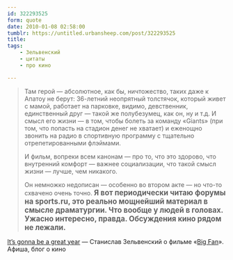 ```yaml
---
id: 322293525
form: quote
date: 2010-01-08 02:58:00
tumblr: https://untitled.urbansheep.com/post/322293525
title: 
tags:
    - Зельвенский
    - цитаты
    - про кино

---
```


<blockquote>
<p>Там герой — абсолютное, как бы, ничтожество, таких даже к Апатоу не берут: 36-летний неопрятный толстячок, который живет с мамой, работает на парковке, видимо, девственник, единственный друг — такой же полубезумец, как он, ну и т.д. И смысл его жизни — в том, чтобы болеть за команду «Giants» (при том, что попасть на стадион денег не хватает) и еженощно звонить на радио в спортивную программу с тщательно отрепетированными флэймами.</p>

<p>И фильм, вопреки всем канонам — про то, что это здорово, что внутренний комфорт — важнее социализации, что такой смысл жизни — лучше, чем никакого.</p>

<p>Он немножко недописан — особенно во втором акте — но что-то схвачено очень точно. <big><strong>Я вот периодически читаю форумы на sports.ru, это реально мощнейший материал в смысле драматургии. Что вообще у людей в головах. Ужасно интересно, правда. Обсуждения кино рядом не лежали.</strong></big></p>
</blockquote>

<a href="http://www.afisha.ru/blogcomments/5989/">It&rsquo;s gonna be a great year</a> — Станислав Зельвенский о фильме «<a href="http://www.imdb.com/title/tt1228953/">Big Fan</a>». Афиша, блог о кино
